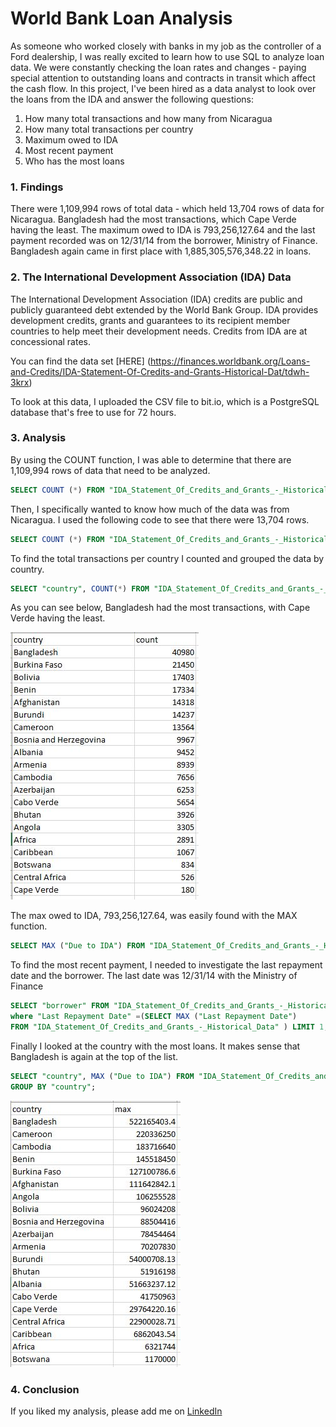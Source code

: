 # World Bank Loan Analysis

As someone who worked closely with banks in my job as the controller of a Ford dealership, I was really excited to learn how to use SQL to analyze loan data. We were constantly checking the loan rates and changes - paying special attention to outstanding loans and contracts in transit which affect the cash flow. In this project, I've been hired as a data analyst to look over the loans from the IDA and answer the following questions:

1. How many total transactions and how many from Nicaragua
2. How many total transactions per country
3. Maximum owed to IDA
4. Most recent payment
5. Who has the most loans

### 1. Findings

There were 1,109,994 rows of total data - which held 13,704 rows of data for Nicaragua. Bangladesh had the most transactions, which Cape Verde having the least. The maximum owed to IDA is 793,256,127.64 and the last payment recorded was on 12/31/14 from the borrower, Ministry of Finance. Bangladesh again came in first place with 1,885,305,576,348.22 in loans.


### 2. The International Development Association (IDA) Data

The International Development Association (IDA) credits are public and publicly guaranteed debt extended by the World Bank Group. IDA provides development credits, grants and guarantees to its recipient member countries to help meet their development needs. Credits from IDA are at concessional rates. 

You can find the data set [HERE]
(https://finances.worldbank.org/Loans-and-Credits/IDA-Statement-Of-Credits-and-Grants-Historical-Dat/tdwh-3krx)

To look at this data, I uploaded the CSV file to bit.io, which is a PostgreSQL database that's free to use for 72 hours.


### 3. Analysis

By using the COUNT function, I was able to determine that there are 1,109,994 rows of data that need to be analyzed.
```SQL
SELECT COUNT (*) FROM "IDA_Statement_Of_Credits_and_Grants_-_Historical_Data.csv";
```
Then, I specifically wanted to know how much of the data was from Nicaragua. I used the following code to see that there were 13,704 rows. 
```SQL
SELECT COUNT (*) FROM "IDA_Statement_Of_Credits_and_Grants_-_Historical_Data.csv" WHERE country = 'Nicaragua';
```
To find the total transactions per country I counted and grouped the data by country. 
```SQL
SELECT "country", COUNT(*) FROM "IDA_Statement_Of_Credits_and_Grants_-_Historical_Data.csv" GROUP BY "country";
```
As you can see below, Bangladesh had the most transactions, with Cape Verde having the least. 

<img src="images/SQL Bank by country.jpg?raw=true"/>

The max owed to IDA, 793,256,127.64, was easily found with the MAX function.
```SQL
SELECT MAX ("Due to IDA") FROM "IDA_Statement_Of_Credits_and_Grants_-_Historical_Data.csv;
```
To find the most recent payment, I needed to investigate the last repayment date and the borrower. The last date was 12/31/14 with the Ministry of Finance
```SQL
SELECT "borrower" FROM "IDA_Statement_Of_Credits_and_Grants_-_Historical_Data" 
where "Last Repayment Date" =(SELECT MAX ("Last Repayment Date") 
FROM "IDA_Statement_Of_Credits_and_Grants_-_Historical_Data" ) LIMIT 1;
```
Finally I looked at the country with the most loans. It makes sense that Bangladesh is again at the top of the list. 
```SQL
SELECT "country", MAX ("Due to IDA") FROM "IDA_Statement_Of_Credits_and_Grants_-_Historical_Data" 
GROUP BY "country";
```

<img src="images/SQL Bank max by country.jpg?raw=true"/>


### 4. Conclusion

 

If you liked my analysis, please add me on [LinkedIn](https://www.linkedin.com/in/kim-gasgarth/)

